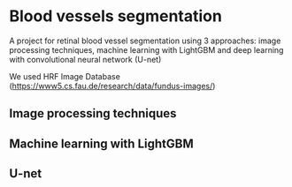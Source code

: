 # Blood vessels segmentation
A project for retinal blood vessel segmentation using 3 approaches:  image processing techniques, machine learning with LightGBM and deep learning with convolutional neural network (U-net)

We used HRF Image Database (https://www5.cs.fau.de/research/data/fundus-images/)



## Image processing techniques

## Machine learning with LightGBM

## U-net 

